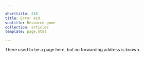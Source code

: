 ```yaml
---

shorttitle: 410
title: Error 410
subtitle: Resource gone
collection: articles
template: page.html

---
```


There used to be a page here, but no forwarding address is known.
